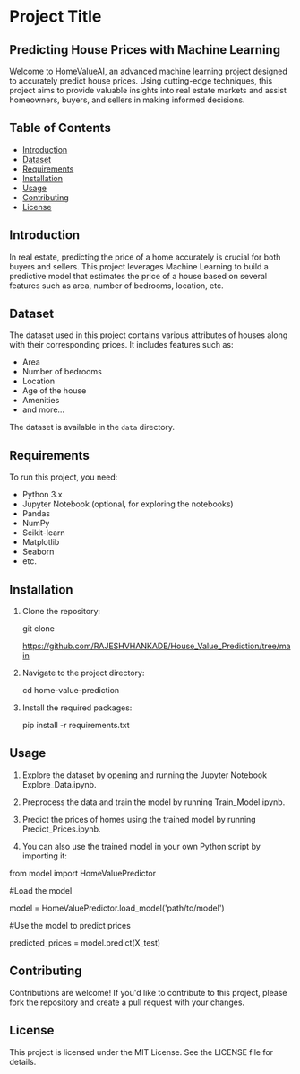 
# Project Title


## Predicting House Prices with Machine Learning

Welcome to HomeValueAI, an advanced machine learning project designed to accurately predict house prices. Using cutting-edge techniques, this project aims to provide valuable insights into real estate markets and assist homeowners, buyers, and sellers in making informed decisions.

## Table of Contents
- [Introduction](#introduction)
- [Dataset](#dataset)
- [Requirements](#requirements)
- [Installation](#installation)
- [Usage](#usage)
- [Contributing](#contributing)
- [License](#license)

## Introduction

In real estate, predicting the price of a home accurately is crucial for both buyers and sellers. This project leverages Machine Learning to build a predictive model that estimates the price of a house based on several features such as area, number of bedrooms, location, etc.

## Dataset

The dataset used in this project contains various attributes of houses along with their corresponding prices. It includes features such as:

- Area
- Number of bedrooms
- Location
- Age of the house
- Amenities
- and more...

The dataset is available in the `data` directory.

## Requirements

To run this project, you need:

- Python 3.x
- Jupyter Notebook (optional, for exploring the notebooks)
- Pandas
- NumPy
- Scikit-learn
- Matplotlib
- Seaborn
- etc.

## Installation

1. Clone the repository:


    git clone
    
     https://github.com/RAJESHVHANKADE/House_Value_Prediction/tree/main
    
2. Navigate to the project directory:

    cd home-value-prediction


3. Install the required packages:

    pip install -r requirements.txt


## Usage

1. Explore the dataset by opening and running the Jupyter Notebook Explore_Data.ipynb.

2. Preprocess the data and train the model by running Train_Model.ipynb.

3. Predict the prices of homes using the trained model by running Predict_Prices.ipynb.

4. You can also use the trained model in your own Python script by importing it:


from model import HomeValuePredictor

#Load the model

model = HomeValuePredictor.load_model('path/to/model')

#Use the model to predict prices

predicted_prices = model.predict(X_test)

## Contributing

Contributions are welcome! If you'd like to contribute to this project, please fork the repository and create a pull request with your changes.

## License

This project is licensed under the MIT License. See the LICENSE file for details.

